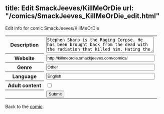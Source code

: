 title: Edit SmackJeeves/KillMeOrDie
url: "/comics/SmackJeeves_KillMeOrDie_edit.html"
---
Edit info for comic SmackJeeves/KillMeOrDie

<form name="comic" action="http://gaepostmail.appspot.com/comic/" method="post">
<table class="comicinfo">
<tr>
<th>Description</th><td><textarea name="description" cols="40" rows="3">Stephen Sharp is the Raging Corpse. He has been brought back from the dead with the radiation that killed him. Hating the creature that he has become, the Corpse taunts Metro City's heroes to kill him or die!</textarea></td>
</tr>
<tr>
<th>Website</th><td><input type="text" name="url" value="http://killmeordie.smackjeeves.com/comics/" size="40"/></td>
</tr>
<tr>
<th>Genre</th><td><input type="text" name="genre" value="Other" size="40"/></td>
</tr>
<tr>
<th>Language</th><td><input type="text" name="language" value="English" size="40"/></td>
</tr>
<tr>
<th>Adult content</th><td><input type="checkbox" name="adult" value="adult" /></td>
</tr>
<tr>
<th></th><td>
<input type="hidden" name="comic" value="SmackJeeves_KillMeOrDie" />
<input type="submit" name="submit" value="Submit" />
</td>
</tr>
</table>
</form>

Back to the [comic](SmackJeeves_KillMeOrDie.html).
